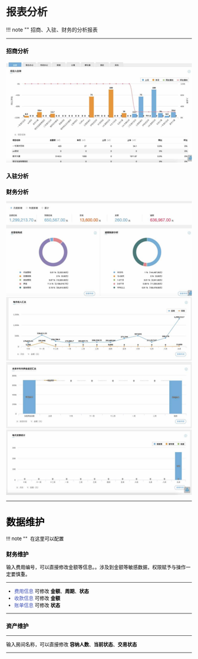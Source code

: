 # 报表分析
!!! note ""
    招商、入驻、财务的分析报表


***
<font color=#000 size=2>

### **招商分析**
![](pic/080_001.jpg)



### **入驻分析**


### **财务分析**
![](pic/080_002.jpg)
![](pic/080_003.jpg)
![](pic/080_004.jpg)
![](pic/080_005.jpg)

***

# 数据维护
!!! note ""
​    在这里可以配置


### **财务维护**
输入费用编号，可以直接修改金额等信息。。涉及到金额等敏感数据，权限赋予与操作一定要慎重。

***

- <font color=#3F51B5>费用信息</font> 
 可修改 **金额**、**周期**、**状态**
- <font color=#3F51B5>收款信息</font>
 可修改 **金额**
- <font color=#3F51B5>账单信息</font>
 可修改 **状态**

***

### **资产维护**

***

输入房间名称，可以直接修改 **容纳人数**、**当前状态**、**交易状态**

***

</font>
